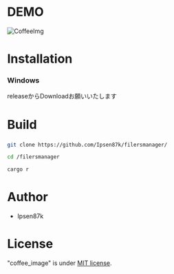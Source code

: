 # DEMO
![CoffeeImg](https://github.com/user-attachments/assets/76b1f871-7650-4a02-b89f-0bd32da7396e)

# Installation
### Windows
releaseからDownloadお願いいたします
 
# Build
###
```bash
git clone https://github.com/Ipsen87k/filersmanager/

cd /filersmanager

cargo r
```

# Author
 
* Ipsen87k
 
# License
 
"coffee_image" is under [MIT license](https://en.wikipedia.org/wiki/MIT_License).
